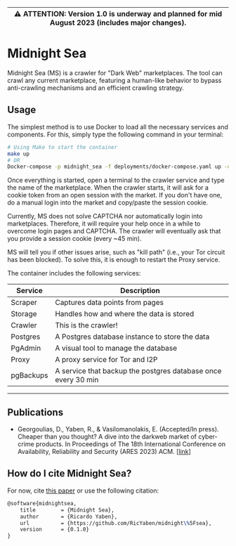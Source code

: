 | :warning: ATTENTION: Version 1.0 is underway and planned for mid August 2023 (includes major changes). |
| ------------------------------------------------------------------------------------------------------ |

# Midnight Sea

Midnight Sea (MS) is a crawler for "Dark Web" marketplaces.
The tool can crawl any current marketplace, featuring a human-like behavior to bypass anti-crawling mechanisms and an efficient crawling strategy.

## Usage

The simplest method is to use Docker to load all the necessary services and components.
For this, simply type the following command in your terminal:

```bash
# Using Make to start the container
make up
# OR
Docker-compose -p midnight_sea -f deployments/docker-compose.yaml up -d --build
```

Once everything is started, open a terminal to the crawler service and type the name of the marketplace.
When the crawler starts, it will ask for a cookie token from an open session with the market. If you don't have one, do a manual login into the market and copy/paste the session cookie.

Currently, MS does not solve CAPTCHA nor automatically login into marketplaces. Therefore, it will require your help once in a while to overcome login pages and CAPTCHA. The crawler will eventually ask that you provide a session cookie (every ~45 min).

MS will tell you if other issues arise, such as "kill path" (i.e., your Tor circuit has been blocked). To solve this, it is enough to restart the Proxy service.

The container includes the following services:

<div align="center">

| Service   | Description                                                   |
| --------- | ------------------------------------------------------------- |
| Scraper   | Captures data points from pages                               |
| Storage   | Handles how and where the data is stored                      |
| Crawler   | This is the crawler!                                          |
| Postgres  | A Postgres database instance to store the data                |
| PgAdmin   | A visual tool to manage the database                          |
| Proxy     | A proxy service for Tor and I2P                               |
| pgBackups | A service that backup the postgres database once every 30 min |

</div>

---

## Publications

- Georgoulias, D., Yaben, R., & Vasilomanolakis, E. (Accepted/In press). Cheaper than you thought? A dive into the darkweb market of cyber-crime products. In Proceedings of The 18th International Conference on Availability, Reliability and Security (ARES 2023) ACM. [[link](https://orbit.dtu.dk/en/publications/cheaper-than-you-thought-a-dive-into-the-darkweb-market-of-cyber-)]

## How do I cite Midnight Sea?

For now, cite [this paper](https://orbit.dtu.dk/en/publications/cheaper-than-you-thought-a-dive-into-the-darkweb-market-of-cyber-) or use the following citation:

```latex
@software{midnightsea,
	title        = {Midnight Sea},
	author       = {Ricardo Yaben},
	url          = {https://github.com/RicYaben/midnight\%5Fsea},
	version      = {0.1.0}
}
```
